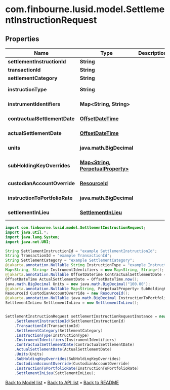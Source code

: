 # com.finbourne.lusid.model.SettlementInstructionRequest

## Properties

Name | Type | Description | Notes
------------ | ------------- | ------------- | -------------
**settlementInstructionId** | **String** |  | [default to String]
**transactionId** | **String** |  | [default to String]
**settlementCategory** | **String** |  | [default to String]
**instructionType** | **String** |  | [optional] [default to String]
**instrumentIdentifiers** | **Map&lt;String, String&gt;** |  | [default to Map<String, String>]
**contractualSettlementDate** | [**OffsetDateTime**](OffsetDateTime.md) |  | [optional] [default to OffsetDateTime]
**actualSettlementDate** | [**OffsetDateTime**](OffsetDateTime.md) |  | [default to OffsetDateTime]
**units** | **java.math.BigDecimal** |  | [default to java.math.BigDecimal]
**subHoldingKeyOverrides** | [**Map&lt;String, PerpetualProperty&gt;**](PerpetualProperty.md) |  | [optional] [default to Map<String, PerpetualProperty>]
**custodianAccountOverride** | [**ResourceId**](ResourceId.md) |  | [optional] [default to ResourceId]
**instructionToPortfolioRate** | **java.math.BigDecimal** |  | [optional] [default to java.math.BigDecimal]
**settlementInLieu** | [**SettlementInLieu**](SettlementInLieu.md) |  | [optional] [default to SettlementInLieu]

```java
import com.finbourne.lusid.model.SettlementInstructionRequest;
import java.util.*;
import java.lang.System;
import java.net.URI;

String SettlementInstructionId = "example SettlementInstructionId";
String TransactionId = "example TransactionId";
String SettlementCategory = "example SettlementCategory";
@jakarta.annotation.Nullable String InstructionType = "example InstructionType";
Map<String, String> InstrumentIdentifiers = new Map<String, String>();
@jakarta.annotation.Nullable OffsetDateTime ContractualSettlementDate = OffsetDateTime.now();
OffsetDateTime ActualSettlementDate = OffsetDateTime.now();
java.math.BigDecimal Units = new java.math.BigDecimal("100.00");
@jakarta.annotation.Nullable Map<String, PerpetualProperty> SubHoldingKeyOverrides = new Map<String, PerpetualProperty>();
ResourceId CustodianAccountOverride = new ResourceId();
@jakarta.annotation.Nullable java.math.BigDecimal InstructionToPortfolioRate = new java.math.BigDecimal("100.00");
SettlementInLieu SettlementInLieu = new SettlementInLieu();


SettlementInstructionRequest settlementInstructionRequestInstance = new SettlementInstructionRequest()
    .SettlementInstructionId(SettlementInstructionId)
    .TransactionId(TransactionId)
    .SettlementCategory(SettlementCategory)
    .InstructionType(InstructionType)
    .InstrumentIdentifiers(InstrumentIdentifiers)
    .ContractualSettlementDate(ContractualSettlementDate)
    .ActualSettlementDate(ActualSettlementDate)
    .Units(Units)
    .SubHoldingKeyOverrides(SubHoldingKeyOverrides)
    .CustodianAccountOverride(CustodianAccountOverride)
    .InstructionToPortfolioRate(InstructionToPortfolioRate)
    .SettlementInLieu(SettlementInLieu);
```


[Back to Model list](../README.md#documentation-for-models) &#8226; [Back to API list](../README.md#documentation-for-api-endpoints) &#8226; [Back to README](../README.md)
